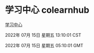 # 学习中心 colearnhub
[学习中心](http://219.139.198.62:56308/colearnhub/)

2022年 07月 15日 星期五 13:10:01 CST

2022年 07月 15日 星期五 05:10:01 GMT
